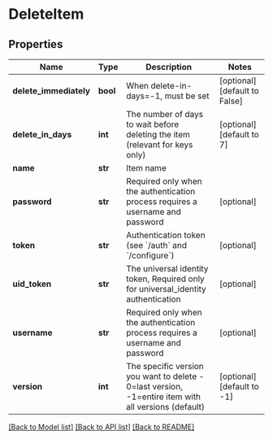 # DeleteItem

## Properties
Name | Type | Description | Notes
------------ | ------------- | ------------- | -------------
**delete_immediately** | **bool** | When delete-in-days&#x3D;-1, must be set | [optional] [default to False]
**delete_in_days** | **int** | The number of days to wait before deleting the item (relevant for keys only) | [optional] [default to 7]
**name** | **str** | Item name | 
**password** | **str** | Required only when the authentication process requires a username and password | [optional] 
**token** | **str** | Authentication token (see &#x60;/auth&#x60; and &#x60;/configure&#x60;) | [optional] 
**uid_token** | **str** | The universal identity token, Required only for universal_identity authentication | [optional] 
**username** | **str** | Required only when the authentication process requires a username and password | [optional] 
**version** | **int** | The specific version you want to delete - 0&#x3D;last version, -1&#x3D;entire item with all versions (default) | [optional] [default to -1]

[[Back to Model list]](../README.md#documentation-for-models) [[Back to API list]](../README.md#documentation-for-api-endpoints) [[Back to README]](../README.md)


